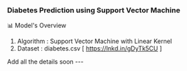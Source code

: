 ### Diabetes Prediction using Support Vector Machine

📊 Model's Overview 
1. Algorithm : Support Vector Machine with Linear Kernel 
2. Dataset : diabetes.csv [ https://lnkd.in/gDyTk5CU ]





Add all the details soon ---
